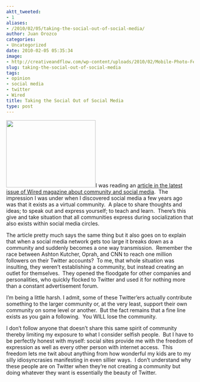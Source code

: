 ```yaml
---
aktt_tweeted:
- 1
aliases:
- /2010/02/05/taking-the-social-out-of-social-media/
author: Juan Orozco
categories:
- Uncategorized
date: 2010-02-05 05:35:34
image:
- http://creativeandflow.com/wp-content/uploads/2010/02/Mobile-Photo-Feb-5-2010-12-43-54-AM.jpg
slug: taking-the-social-out-of-social-media
tags:
- opinion
- social media
- twitter
- Wired
title: Taking the Social Out of Social Media
type: post
---
```


<img class="alignleft size-medium wp-image-1946" title="Follower-count" src="https://i2.wp.com/creativeandflow.com/wp-content/uploads/2010/02/Mobile-Photo-Feb-5-2010-12-43-54-AM-300x225.jpg?resize=240%2C180" alt="" width="240" height="180" data-recalc-dims="1" />I was reading an [article in the latest issue of Wired magazine about community and social media][1].  The impression I was under when I discovered social media a few years ago was that it exists as a virtual community.  A place to share thoughts and ideas; to speak out and express yourself; to teach and learn.  There’s this give and take situation that all communities express during socialization that also exists within social media circles.

The article pretty much says the same thing but it also goes on to explain that when a social media network gets too large it breaks down as a community and suddenly becomes a one way transmission.  Remember the race between Ashton Kutcher, Oprah, and CNN to reach one million followers on their Twitter accounts?  To me, that whole situation was insulting, they weren’t establishing a community, but instead creating an outlet for themselves.  They opened the floodgate for other companies and personalities, who quickly flocked to Twitter and used it for nothing more than a constant advertisement forum.

I’m being a little harsh. I admit, some of these Twitter’ers actually contribute something to the larger community or, at the very least, support their own community on some level or another.  But the fact remains that a fine line exists as you gain a following.  You WILL lose the community.

I don’t follow anyone that doesn’t share this same spirit of community thereby limiting my exposure to what I consider selfish people.  But I have to be perfectly honest with myself: social sites provide me with the freedom of expression as well as every other person with internet access.  This freedom lets me twit about anything from how wonderful my kids are to my silly idiosyncrasies manifesting in even sillier ways.  I don’t understand why these people are on Twitter when they’re not creating a community but doing whatever they want is essentially the beauty of Twitter.

[1]: http://www.wired.com/magazine/2010/01/st_thompson_obscurity/